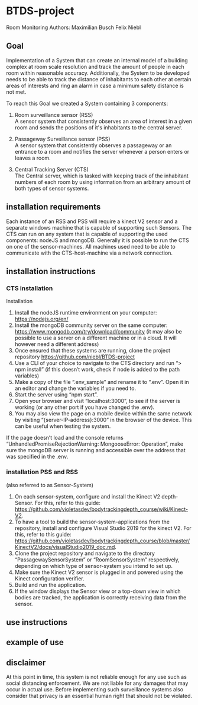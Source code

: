 # BTDS-project
Room Monitoring
Authors:
Maximilian Busch
Felix Niebl

## Goal
Implementation of a System that can create an internal model of a building complex at room scale resolution and track the amount of people in each room within reasonable accuracy. Additionally, the System to be developed needs to be able to track the distance of inhabitants to each other at certain areas of interests and ring an alarm in case a minimum safety distance is not met.

To reach this Goal we created a System containing 3 components: 
1. Room surveillance sensor (RSS)  
A sensor system that consistently observes an area of interest in a given room and sends the positions of it's inhabitants to the central server.

3. Passageway Surveillance sensor (PSS)  
A sensor system that consistently observes a passageway or an entrance to a room and notifies the server whenever a person enters or leaves a room.

5. Central Tracking Server (CTS)  
The Central server, which is tasked with keeping track of the inhabitant numbers of each room by using information from an arbitrary amount of both types of sensor systems.

## installation requirements
Each instance of an RSS and PSS will require a kinect V2 sensor and a separate windows machine that is capable of supporting such Sensors.
The CTS can run on any system that is capable of supporting the used components: nodeJS and mongoDB. Generally it is possible to run the CTS on one of the sensor-machines.
All machines used need to be able to communicate with the CTS-host-machine via a network connection.

## installation instructions
### CTS installation
Installation
1. Install the nodeJS runtime environment on your computer: https://nodejs.org/en/
2. Install the mongoDB community server on the same computer: https://www.mongodb.com/try/download/community (it may also be possible to use a server on a different machine or in a cloud. It will however need a different address)
3. Once ensured that these systems are running, clone the project repository https://github.com/niebl/BTDS-project 
4. Use a CLI of your choice to navigate to the CTS directory and run “> npm install” (if this doesn’t work, check if node is added to the path variables)
5. Make a copy of the file “.env_sample” and rename it to “.env”. Open it in an editor and change the variables if you need to.
6. Start the server using “npm start”.
7. Open your browser and visit “localhost:3000”, to see if the server is working (or any other port if you have changed the .env).
8. You may also view the page on a mobile device within the same network by visiting “{server-IP-address}:3000” in the browser of the device. This can be useful when testing the system.

If the page doesn’t load and the console returns “UnhandledPromiseRejectionWarning: MongooseError: Operation”, make sure the mongoDB server is running and accessible over the address that was specified in the .env.

### installation PSS and RSS
(also referred to as Sensor-System)
1. On each sensor-system, configure and install the Kinect V2 depth-Sensor. For this, refer to this guide: https://github.com/violetasdev/bodytrackingdepth_course/wiki/Kinect-V2.
2. To have a tool to build the sensor-system-applications from the repository, install and configure Visual Studio 2019 for the kinect V2. For this, refer to this guide: https://github.com/violetasdev/bodytrackingdepth_course/blob/master/KinectV2/docs/visualStudio2019_doc.md.
3. Clone the project repository and navigate to the directory “PassagewaySensorSystem” or “RoomSensorSystem” respectively, depending on which type of sensor-system you intend to set up.
4. Make sure the Kinect V2 sensor is plugged in and powered using the Kinect configuration verifier.
5. Build and run the application.
6. If the window displays the Sensor view or a top-down view in which bodies are tracked, the application is correctly receiving data from the sensor.



## use instructions

## example of use

## disclaimer
At this point in time, this system is not reliable enough for any use such as social distancing enforcement. We are not liable for any damages that may occur in actual use. Before implementing such surveillance systems also consider that privacy is an essential human right that should not be violated.
